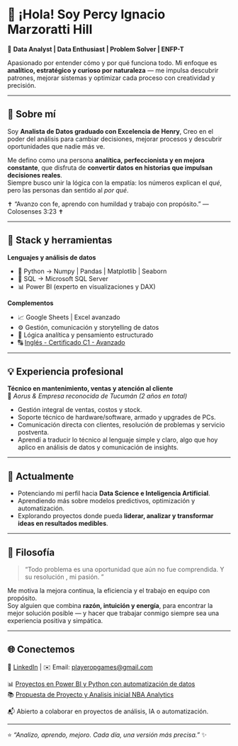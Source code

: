 # 👋 ¡Hola! Soy Percy Ignacio Marzoratti Hill 

🎯 **Data Analyst | Data Enthusiast | Problem Solver | ENFP-T**

Apasionado por entender cómo y por qué funciona todo. Mi enfoque es **analítico, estratégico y curioso por naturaleza** — me impulsa descubrir patrones, mejorar sistemas y optimizar cada proceso con creatividad y precisión.

---

## 🚀 Sobre mí

Soy **Analista de Datos graduado con Excelencia de Henry**,
Creo en el poder del análisis para cambiar decisiones, mejorar procesos y descubrir oportunidades que nadie más ve.

Me defino como una persona **analítica, perfeccionista y en mejora constante**, que disfruta de **convertir datos en historias que impulsan decisiones reales**.  
Siempre busco unir la lógica con la empatía: los números explican el *qué*, pero las personas dan sentido al *por qué*.

✝️ “Avanzo con fe, aprendo con humildad y trabajo con propósito.” — Colosenses 3:23 ✝️

---

## 🧩 Stack y herramientas

**Lenguajes y análisis de datos**
- 🐍 Python → Numpy | Pandas | Matplotlib | Seaborn  
- 💾 SQL → Microsoft SQL Server  
- 📊 Power BI (experto en visualizaciones y DAX)

**Complementos**
- 📈 Google Sheets | Excel avanzado  
- ⚙️ Gestión, comunicación y storytelling de datos  
- 🧠 Lógica analítica y pensamiento estructurado  
- 🔠 [Inglés - Certificado C1 - Avanzado](https://cert.efset.org/es/v5oDU4)
---

## 💡 Experiencia profesional

**Técnico en mantenimiento, ventas y atención al cliente**  
📍 *Aorus  & Empresa reconocida de Tucumán (2 años en total)*  

- Gestión integral de ventas, costos y stock.  
- Soporte técnico de hardware/software, armado y upgrades de PCs.  
- Comunicación directa con clientes, resolución de problemas y servicio postventa.  
- Aprendí a traducir lo técnico al lenguaje simple y claro, algo que hoy aplico en análisis de datos y comunicación de insights.

---

## 🌱 Actualmente

- Potenciando mi perfil hacia **Data Science e Inteligencia Artificial**.  
- Aprendiendo más sobre modelos predictivos, optimización y automatización.  
- Explorando proyectos donde pueda **liderar, analizar y transformar ideas en resultados medibles**.  

---

## 💬 Filosofía

> “Todo problema es una oportunidad que aún no fue comprendida. Y su resolución , mi pasión. ”

Me motiva la mejora continua, la eficiencia y el trabajo en equipo con propósito.  
Soy alguien que combina **razón, intuición y energía**, para encontrar la mejor solución posible — y hacer que trabajar conmigo siempre sea una experiencia positiva y simpática.

---

## 🌐 Conectemos

📩 [LinkedIn](https://www.linkedin.com/in/percy-i-marzoratti-hill) | ✉️ Email: playeropgames@gmail.com

📊 [Proyectos en Power BI y Python con automatización de datos](https://github.com/HeKoXCode/Henry-D.A.-Project)  
📚 [Propuesta de Proyecto y Analisis inicial NBA Analytics](https://docs.google.com/presentation/d/1VyLnXVjSEtxmJxQugD8gpWPh6bmz1NeUFdPtW4_ZOl8/edit?usp=sharing)

📬 Abierto a colaborar en proyectos de análisis, IA o automatización.

---

⭐ *“Analizo, aprendo, mejoro. Cada día, una versión más precisa.”* ✨




